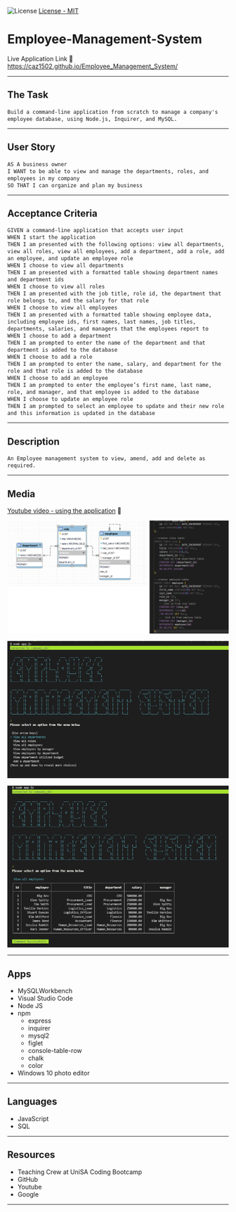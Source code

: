 ![License](https://img.shields.io/static/v1?label=License&message=MIT&color=blue)   [License - MIT](https://opensource.org/licenses/MIT/)

# Employee-Management-System 
Live Application Link 👀 https://caz1502.github.io/Employee_Management_System/

---
## The Task
```
Build a command-line application from scratch to manage a company's employee database, using Node.js, Inquirer, and MySQL.
```
---
## User Story
```
AS A business owner
I WANT to be able to view and manage the departments, roles, and employees in my company
SO THAT I can organize and plan my business
```

---
## Acceptance Criteria 
```
GIVEN a command-line application that accepts user input
WHEN I start the application
THEN I am presented with the following options: view all departments, view all roles, view all employees, add a department, add a role, add an employee, and update an employee role
WHEN I choose to view all departments
THEN I am presented with a formatted table showing department names and department ids
WHEN I choose to view all roles
THEN I am presented with the job title, role id, the department that role belongs to, and the salary for that role
WHEN I choose to view all employees
THEN I am presented with a formatted table showing employee data, including employee ids, first names, last names, job titles, departments, salaries, and managers that the employees report to
WHEN I choose to add a department
THEN I am prompted to enter the name of the department and that department is added to the database
WHEN I choose to add a role
THEN I am prompted to enter the name, salary, and department for the role and that role is added to the database
WHEN I choose to add an employee
THEN I am prompted to enter the employee’s first name, last name, role, and manager, and that employee is added to the database
WHEN I choose to update an employee role
THEN I am prompted to select an employee to update and their new role and this information is updated in the database 
```
---
## Description
```
An Employee management system to view, amend, add and delete as required.
```
---
## Media


[Youtube video - using the application](https://youtu.be/ZqpqcMF4ym0) 👀 

![schema](./assets/schema.png)

![pic1](./assets/EMS1.PNG)

![pic2](./assets/EMS2.PNG)


---
## Apps 
*  MySQLWorkbench
*  Visual Studio Code
*  Node JS
*  npm 
    * express
    * inquirer
    * mysql2
    * figlet
    * console-table-row
    * chalk
    * color
*  Windows 10 photo editor

---
## Languages
* JavaScript
* SQL
---

## Resources 
* Teaching Crew at UniSA Coding Bootcamp 
* GitHub 
* Youtube
* Google
---

